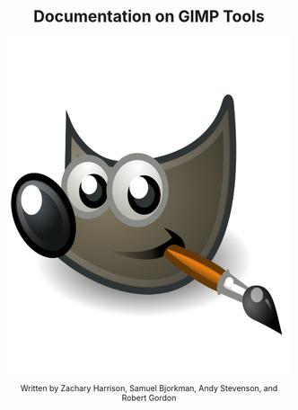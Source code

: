 <h1 align="center"> Documentation on GIMP Tools</h1>
<p align="center">
    <img src="images/GIMPLogo.png" width="600" height="600">
</p>

<p align="center">
Written by Zachary Harrison, Samuel Bjorkman, Andy Stevenson, and Robert Gordon
</p>
